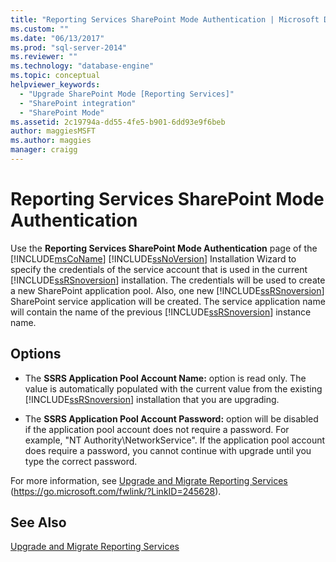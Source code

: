 ```yaml
---
title: "Reporting Services SharePoint Mode Authentication | Microsoft Docs"
ms.custom: ""
ms.date: "06/13/2017"
ms.prod: "sql-server-2014"
ms.reviewer: ""
ms.technology: "database-engine"
ms.topic: conceptual
helpviewer_keywords: 
  - "Upgrade SharePoint Mode [Reporting Services]"
  - "SharePoint integration"
  - "SharePoint Mode"
ms.assetid: 2c19794a-dd55-4fe5-b901-6dd93e9f6beb
author: maggiesMSFT 
ms.author: maggies
manager: craigg
---
```

# Reporting Services SharePoint Mode Authentication
  Use the **Reporting Services SharePoint Mode Authentication** page of the [!INCLUDE[msCoName](../../includes/msconame-md.md)] [!INCLUDE[ssNoVersion](../../includes/ssnoversion-md.md)] Installation Wizard to specify the credentials of the service account that is used in the current [!INCLUDE[ssRSnoversion](../../includes/ssrsnoversion-md.md)] installation. The credentials will be used to create a new SharePoint application pool. Also, one new [!INCLUDE[ssRSnoversion](../../includes/ssrsnoversion-md.md)] SharePoint service application will be created. The service application name will contain the name of the previous [!INCLUDE[ssRSnoversion](../../includes/ssrsnoversion-md.md)] instance name.  
  
## Options  
  
-   The **SSRS Application Pool Account Name:** option is read only. The value is automatically populated with the current value from the existing [!INCLUDE[ssRSnoversion](../../includes/ssrsnoversion-md.md)] installation that you are upgrading.  
  
-   The **SSRS Application Pool Account Password:** option will be disabled if the application pool account does not require a password. For example, "NT Authority\NetworkService". If the application pool account does require a password, you cannot continue with upgrade until you type the correct password.  
  
 For more information, see [Upgrade and Migrate Reporting Services](https://go.microsoft.com/fwlink/?LinkID=245628) (https://go.microsoft.com/fwlink/?LinkID=245628).  
  
## See Also  
 [Upgrade and Migrate Reporting Services](https://go.microsoft.com/fwlink/?LinkID=245628)  
  
  
